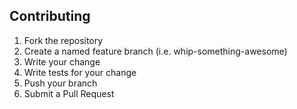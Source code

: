 ## Contributing

1. Fork the repository
2. Create a named feature branch (i.e. whip-something-awesome)
3. Write your change
4. Write tests for your change
5. Push your branch
6. Submit a Pull Request
